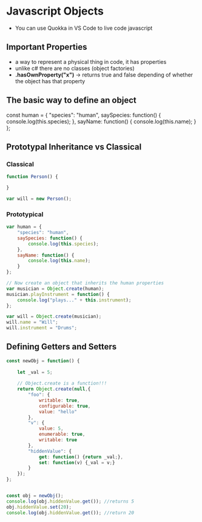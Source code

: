 # Javascript Objects
* You can use Quokka in VS Code to live code javascript

## Important Properties
* a way to represent a physical thing in code, it has properties
* unlike c# there are no classes (object factories)
* __.hasOwnProperty("x")__ -> returns true and false depending of whether the object has that property

## The basic way to define an object
const human = {
    "species": "human",
    saySpecies: function() {
        console.log(this.species);
    },
    sayName: function() {
        console.log(this.name);
    }
};

## Prototypal Inheritance vs Classical

### Classical

```javascript
function Person() {

}

var will = new Person();
```
### Prototypical

```javascript
var human = {
    "species": "human",
    saySpecies: function() {
        console.log(this.species);
    },
    sayName: function() {
        console.log(this.name);
    }
};

// Now create an object that inherits the human properties
var musician = Object.create(human);
musician.playInstrument = function() {
    console.log("plays..." + this.instrument);
};

var will = Object.create(musician);
will.name = "Will";
will.instrument = "Drums";

```

## Defining Getters and Setters

```javascript
const newObj = function() {
    
    let _val = 5;
    
    // Object.create is a function!!!
    return Object.create(null,{
        "foo": {
            writable: true,
            configurable: true,
            value: "hello"
        },
        "v": {
            value: 5,
            enumerable: true,
            writable: true
        },
        "hiddenValue": {
            get: function() {return _val;},
            set: function(v) {_val = v;}
        }
    });
};


const obj = newObj();
console.log(obj.hiddenValue.get()); //returns 5
obj.hiddenValue.set(20);
console.log(obj.hiddenValue.get()); //return 20
```